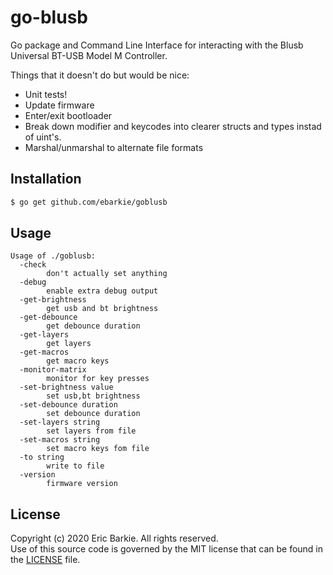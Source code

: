 # go-blusb

Go package and Command Line Interface for interacting with the Blusb Universal
BT-USB Model M Controller.

Things that it doesn't do but would be nice:

* Unit tests!
* Update firmware
* Enter/exit bootloader
* Break down modifier and keycodes into clearer structs and types instad of
  uint's.
* Marshal/unmarshal to alternate file formats

## Installation

```sh
$ go get github.com/ebarkie/goblusb
```

## Usage

```
Usage of ./goblusb:
  -check
    	don't actually set anything
  -debug
    	enable extra debug output
  -get-brightness
    	get usb and bt brightness
  -get-debounce
    	get debounce duration
  -get-layers
    	get layers
  -get-macros
    	get macro keys
  -monitor-matrix
    	monitor for key presses
  -set-brightness value
    	set usb,bt brightness
  -set-debounce duration
    	set debounce duration
  -set-layers string
    	set layers from file
  -set-macros string
    	set macro keys fom file
  -to string
    	write to file
  -version
    	firmware version
```

## License

Copyright (c) 2020 Eric Barkie. All rights reserved.  
Use of this source code is governed by the MIT license
that can be found in the [LICENSE](LICENSE) file.
